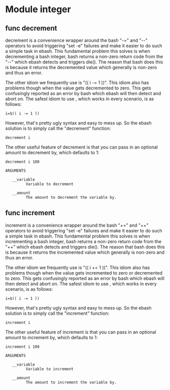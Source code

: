 # Module integer


## func decrement

decrement is a convenience wrapper around the bash "-=" and "--" operators to avoid triggering "set -e" failures and
make it easier to do such a simple task in ebash. This fundamental problem this solves is when decrementing a bash
integer, bash returns a non-zero return code from the "--" which ebash detects and triggers die(). The reason that bash
does this is because it returns the decremented value which generally is non-zero and thus an error.

The other idiom we frequently use is "(( i -= 1 ))". This idiom also has problems though when the value gets decremented
to zero. This gets confusingly reported as an error by bash which ebash will then detect and abort on. The safest idiom
to use , which works in every scenario, is as follows:

```shell
i=$(( i -= 1 ))
```

However, that's pretty ugly syntax and easy to mess up. So the ebash solution is to simply call the "decrement"
function:

```shell
decrement i
```

The other useful feature of decrement is that you can pass in an optional amount to decrement by, which defaults to 1:

    decrement i 100

```Groff
ARGUMENTS

   __variable
         Variable to decrement

   __amount
         The amount to decrement the variable by.

```

## func increment

increment is a convenience wrapper around the bash "+=" and "++" operators to avoid triggering "set -e" failures and
make it easier to do such a simple task in ebash. This fundamental problem this solves is when incrementing a bash
integer, bash returns a non-zero return code from the "++" which ebash detects and triggers die(). The reason that bash
does this is because it returns the incremented value which generally is non-zero and thus an error.

The other idiom we frequently use is "(( i += 1 ))". This idiom also has problems though when the value gets incremented
to zero or decremented to zero. This gets confusingly reported as an error by bash which ebash will then detect and abort
on. The safest idiom to use , which works in every scenario, is as follows:

```shell
i=$(( i -= 1 ))
```

However, that's pretty ugly syntax and easy to mess up. So the ebash solution is to simply call the "increment"
function:

```shell
increment i
```

The other useful feature of increment is that you can pass in an optional amount to increment by, which defaults to 1:

```shell
increment i 100
```

```Groff
ARGUMENTS

   __variable
         Variable to increment

   __amount
         The amount to increment the variable by.

```
